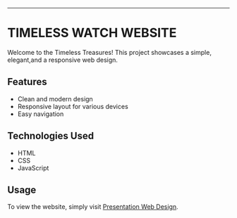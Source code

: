 

---

# TIMELESS WATCH WEBSITE 

Welcome to the Timeless Treasures! This project showcases a simple, elegant,and a responsive  web design.

## Features

- Clean and modern design
- Responsive layout for various devices
- Easy navigation

## Technologies Used

- HTML
- CSS
- JavaScript

## Usage

To view the website, simply visit [Presentation Web Design](https://manohar1404.github.io/presentation-web-design/).

